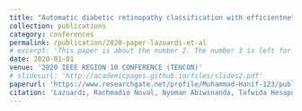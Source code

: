 ```yaml
---
title: "Automatic diabetic retinopathy classification with efficientnet"
collection: publications
category: conferences
permalink: /publication/2020-paper-lazuardi-et-al
# excerpt: 'This paper is about the number 2. The number 3 is left for future work.'
date: 2020-01-01
venue: '2020 IEEE REGION 10 CONFERENCE (TENCON)'
# slidesurl: 'http://academicpages.github.io/files/slides2.pdf'
paperurl: 'https://www.researchgate.net/profile/Muhammad-Hanif-123/publication/347867197_Automatic_Diabetic_Retinopathy_Classification_with_EfficientNet/links/64ed6b3f9b1e56033da9f137/Automatic-Diabetic-Retinopathy-Classification-with-EfficientNet.pdf'
citation: 'Lazuardi, Rachmadio Noval, Nyoman Abiwinanda, Tafwida Hesaputra Suryawan, <u><b>Muhammad Hanif</b></u>, and Astri Handayani. (2020). "<b>Automatic diabetic retinopathy classification with efficientnet.</b>" In <i>2020 IEEE REGION 10 CONFERENCE (TENCON)</i>, pp. 756-760. IEEE.'
---
```


<!-- The contents above will be part of a list of publications, if the user clicks the link for the publication than the contents of section will be rendered as a full page, allowing you to provide more information about the paper for the reader. When publications are displayed as a single page, the contents of the above "citation" field will automatically be included below this section in a smaller font. -->